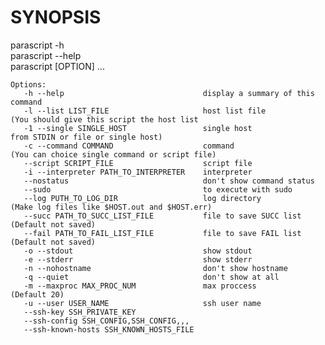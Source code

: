# SYNOPSIS

parascript -h  
parascript --help  
parascript \[OPTION\] ...  

    Options:
       -h --help                               display a summary of this command 
       -l --list LIST_FILE                     host list file          (You should give this script the host list
       -1 --single SINGLE_HOST                 single host              from STDIN or file or single host)
       -c --command COMMAND                    command                 (You can choice single command or script file)
       --script SCRIPT_FILE                    script file
       -i --interpreter PATH_TO_INTERPRETER    interpreter
       --nostatus                              don't show command status
       --sudo                                  to execute with sudo
       --log PUTH_TO_LOG_DIR                   log directory           (Make log files like $HOST.out and $HOST.err)
       --succ PATH_TO_SUCC_LIST_FILE           file to save SUCC list  (Default not saved)
       --fail PATH_TO_FAIL_LIST_FILE           file to save FAIL list  (Default not saved)
       -o --stdout                             show stdout
       -e --stderr                             show stderr
       -n --nohostname                         don't show hostname
       -q --quiet                              don't show at all
       -m --maxproc MAX_PROC_NUM               max proccess            (Default 20)
       -u --user USER_NAME                     ssh user name
       --ssh-key SSH_PRIVATE_KEY
       --ssh-config SSH_CONFIG,SSH_CONFIG,,,
       --ssh-known-hosts SSH_KNOWN_HOSTS_FILE
